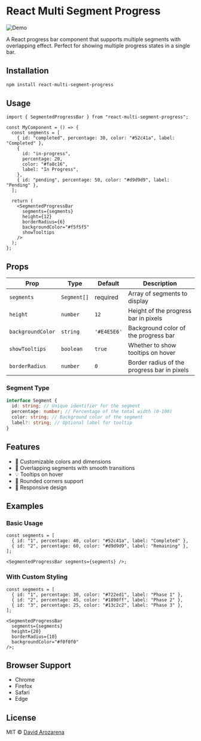 # React Multi Segment Progress

![Demo](https://github.com/user-attachments/assets/01a66846-9e83-4644-a9a0-fecae90ffc29)

A React progress bar component that supports multiple segments with overlapping effect. Perfect for showing multiple progress states in a single bar.

## Installation

```bash
npm install react-multi-segment-progress
```

## Usage

```tsx
import { SegmentedProgressBar } from "react-multi-segment-progress";

const MyComponent = () => {
  const segments = [
    { id: "completed", percentage: 30, color: "#52c41a", label: "Completed" },
    {
      id: "in-progress",
      percentage: 20,
      color: "#fa8c16",
      label: "In Progress",
    },
    { id: "pending", percentage: 50, color: "#d9d9d9", label: "Pending" },
  ];

  return (
    <SegmentedProgressBar
      segments={segments}
      height={12}
      borderRadius={6}
      backgroundColor="#f5f5f5"
      showTooltips
    />
  );
};
```

## Props

| Prop              | Type        | Default     | Description                                 |
| ----------------- | ----------- | ----------- | ------------------------------------------- |
| `segments`        | `Segment[]` | required    | Array of segments to display                |
| `height`          | `number`    | `12`        | Height of the progress bar in pixels        |
| `backgroundColor` | `string`    | `'#E4E5E6'` | Background color of the progress bar        |
| `showTooltips`    | `boolean`   | `true`      | Whether to show tooltips on hover           |
| `borderRadius`    | `number`    | `0`         | Border radius of the progress bar in pixels |

### Segment Type

```typescript
interface Segment {
  id: string; // Unique identifier for the segment
  percentage: number; // Percentage of the total width (0-100)
  color: string; // Background color of the segment
  label?: string; // Optional label for tooltip
}
```

## Features

- 🎨 Customizable colors and dimensions
- 🔄 Overlapping segments with smooth transitions
- 💡 Tooltips on hover
- 🎯 Rounded corners support
- 📱 Responsive design

## Examples

### Basic Usage

```tsx
const segments = [
  { id: "1", percentage: 40, color: "#52c41a", label: "Completed" },
  { id: "2", percentage: 60, color: "#d9d9d9", label: "Remaining" },
];

<SegmentedProgressBar segments={segments} />;
```

### With Custom Styling

```tsx
const segments = [
  { id: "1", percentage: 30, color: "#722ed1", label: "Phase 1" },
  { id: "2", percentage: 45, color: "#1890ff", label: "Phase 2" },
  { id: "3", percentage: 25, color: "#13c2c2", label: "Phase 3" },
];

<SegmentedProgressBar
  segments={segments}
  height={20}
  borderRadius={10}
  backgroundColor="#f0f0f0"
/>;
```

## Browser Support

- Chrome
- Firefox
- Safari
- Edge

## License

MIT © [David Arozarena](https://github.com/darozarena)
